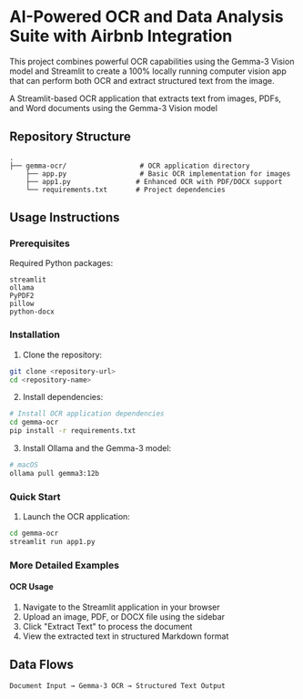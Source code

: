 # AI-Powered OCR and Data Analysis Suite with Airbnb Integration

This project combines powerful OCR capabilities using the Gemma-3 Vision model and Streamlit to create a 100% locally running computer vision app that can perform both OCR and extract structured text from the image.

A Streamlit-based OCR application that extracts text from images, PDFs, and Word documents using the Gemma-3 Vision model


## Repository Structure
```
.
├── gemma-ocr/                  # OCR application directory
    ├── app.py                  # Basic OCR implementation for images
    ├── app1.py                # Enhanced OCR with PDF/DOCX support
    └── requirements.txt       # Project dependencies

```

## Usage Instructions
### Prerequisites

Required Python packages:
```
streamlit
ollama
PyPDF2
pillow
python-docx
```

### Installation

1. Clone the repository:
```bash
git clone <repository-url>
cd <repository-name>
```

2. Install dependencies:
```bash
# Install OCR application dependencies
cd gemma-ocr
pip install -r requirements.txt

```

3. Install Ollama and the Gemma-3 model:
```bash
# macOS
ollama pull gemma3:12b
```

### Quick Start

1. Launch the OCR application:
```bash
cd gemma-ocr
streamlit run app1.py
```

### More Detailed Examples

#### OCR Usage
1. Navigate to the Streamlit application in your browser
2. Upload an image, PDF, or DOCX file using the sidebar
3. Click "Extract Text" to process the document
4. View the extracted text in structured Markdown format



## Data Flows

```ascii
Document Input → Gemma-3 OCR → Structured Text Output

```
